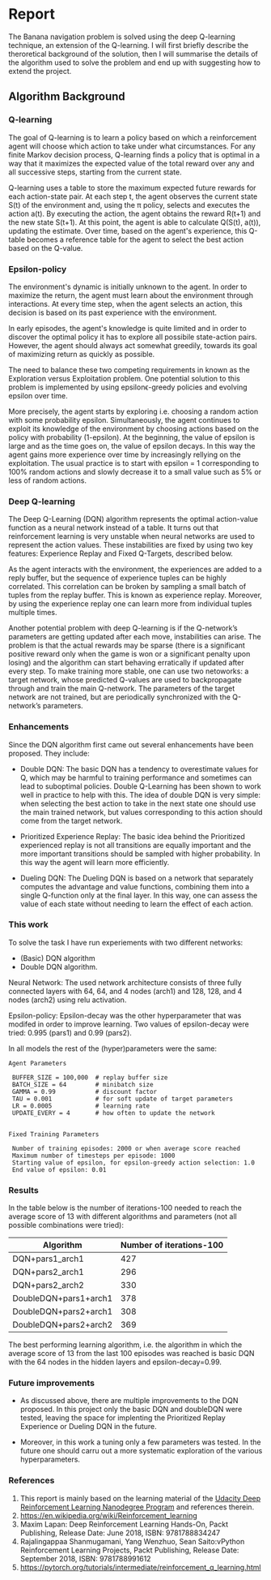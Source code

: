 # Report 

The Banana navigation problem is solved using the deep Q-learning technique, an extension of the Q-learning.
I will first briefly describe the theroretical background of the solution, then I will summarise the details of the algorithm used to solve the problem and end up with suggesting how to extend the project. 

## Algorithm Background

### Q-learning

The goal of Q-learning is to learn a policy based on which a reinforcement agent will choose which action to take under what circumstances. For any finite Markov decision process, Q-learning finds a policy that is optimal in a way that it maximizes the expected value of the total reward over any and all successive steps, starting from the current state. 

Q-learning uses a table to store the maximum expected future rewards for each action-state pair. At each step t, the agent observes the current state S(t) of the environment and, using the π policy, selects and executes the action a(t). By executing the action, the agent obtains the reward R(t+1) and the new state S(t+1). At this point, the agent is able to calculate Q(S(t), a(t)), updating the estimate. Over time, based on the agent's experience, this Q-table becomes a reference table for the agent to select the best action based on the Q-value.


### Epsilon-policy
The environment's dynamic is initially unknown to the agent. In order to maximize the return, the agent must learn about the environment through interactions. At every time step, when the agent selects an action, this decision is based on its past experience with the environment. 

In early episodes, the agent's knowledge is quite limited and in order to discover the optimal policy it has to explore all possibile state-action pairs. However, the agent should always act somewhat greedily, towards its goal of maximizing return as quickly as possible. 

The need to balance these two competing requirements in known as the Exploration versus Exploitation problem. One potential solution to this problem is implemented by using epsilonϵ-greedy policies and evolving epsilon over time.

More precisely, the agent starts by exploring i.e. choosing a random action with some probability epsilon. Simultaneously, the agent continues to exploit its knowledge of the environment by choosing actions based on the policy with probability (1-epsilon). At the beginning, the value of epsilon is large and as the time goes on, the value of epsilon decays. In this way the agent gains more experience over time by increasingly rellying on the exploitation. The usual practice is to start with epsilon = 1 corresponding to 100% random actions and slowly decrease it to a small value such as 5% or less of random actions. 


### Deep Q-learning

The Deep Q-Learning (DQN) algorithm represents the optimal action-value function as a neural network instead of a table. It turns out that reinforcement learning is very unstable when neural networks are used to represent the action values. These instabilities are fixed by using two key features:
    Experience Replay and Fixed Q-Targets, described below.
 

As the agent interacts with the environment, the experiences are added to a reply buffer, but the sequence of experience tuples can be highly correlated. This correlation can be broken by sampling a small batch of tuples from the replay buffer. This is  known as experience replay. Moreover, by using the experience replay one can learn more from individual tuples multiple times.

   
Another potential problem with deep Q-learning is if the Q-network’s parameters are getting updated after each move, instabilities can arise. The problem is that the actual rewards may be sparse (there is a significant positive reward only when the game is won or a significant penalty upon losing) and the algorithm can start behaving erratically if updated after every step. To make training more stable, one can use two netoworks: a target network, whose predicted Q-values are used to backpropagate through and train the main Q-network. The parameters of the target network are not trained, but are periodically synchronized with the Q-network’s parameters. 


### Enhancements 

Since the DQN algorithm first came out several enhancements have been proposed. 
They include:
- Double DQN: 
The basic DQN has a tendency to overestimate values for Q, which may be harmful to training performance and sometimes can lead to suboptimal policies. Double Q-Learning has been shown to work well in practice to help with this. The idea of double DQN is very simple: when selecting the best action to take in the next state one should use the main trained network, but values corresponding to this action should come from the target network. 

- Prioritized Experience Replay:
The basic idea behind the Prioritized experienced replay is not all transitions are equally important and the more important transitions should be sampled with higher probability. In this way the agent will learn more efficiently. 

- Dueling DQN:
The Dueling DQN is based on a network that separately computes the advantage and value functions, combining them into a single Q-function only at the final layer. In this way, one can assess the value of each state without needing to learn the effect of each action.



### This work

To solve the task I have run experiements with two different networks: 
- (Basic) DQN algorithm 
- Double DQN algorithm.


Neural Network: 
The used network architecture consists of three fully connected layers with 64, 64, and 4 nodes (arch1) and 128, 128, and 4 nodes (arch2) using relu activation.


Epsilon-policy: 
Epsilon-decay was the other hyperparameter that was modifed in order to improve learning. Two values of epsilon-decay were tried: 0.995 (pars1) and 0.99 (pars2).

In all models the rest of the (hyper)parameters were the same:

    Agent Parameters

     BUFFER_SIZE = 100,000  # replay buffer size
     BATCH_SIZE = 64        # minibatch size
     GAMMA = 0.99           # discount factor
     TAU = 0.001            # for soft update of target parameters
     LR = 0.0005            # learning rate 
     UPDATE_EVERY = 4       # how often to update the network   


    Fixed Training Parameters

     Number of training episodes: 2000 or when average score reached
     Maximum number of timesteps per episode: 1000
     Starting value of epsilon, for epsilon-greedy action selection: 1.0
     End value of epsilon: 0.01
        

### Results

In the table below is the number of iterations-100 needed to reach the average score of 13 with different algorithms and parameters (not all possible combinations were tried): 

| Algorithm | Number of iterations-100 |
| --- | --- | 
| DQN+pars1_arch1 | 427 |
| DQN+pars2_arch1 | 296 |
| DQN+pars2_arch2 | 330 |
| DoubleDQN+pars1+arch1 | 378 |
| DoubleDQN+pars2+arch1 | 308 |
| DoubleDQN+pars2+arch2 | 369 |
 

The best performing learning algorithm, i.e. the algorithm in which the average score of 13 from the last 100 episodes was reached is basic DQN with the 64 nodes in the hidden layers and epsilon-decay=0.99.


### Future improvements

- As discussed above, there are multiple improvements to the DQN proposed. In this project only the basic DQN and doubleDQN were tested, leaving the space for implenting the Prioritized Replay Experience or Dueling DQN in the future. 

- Moreover, in this work a tuning only a few parameters was tested. In the future one should carru out a more systematic exploration of the various hyperparameters.

### References

1. This report is mainly based on the learning material of the [Udacity Deep Reinforcement Learning Nanodegree Program](https://eu.udacity.com/course/deep-reinforcement-learning-nanodegree--nd893) and references therein.
2. https://en.wikipedia.org/wiki/Reinforcement_learning
3. Maxim Lapan: Deep Reinforcement Learning Hands-On, Packt Publishing, Release Date: June 2018, 
ISBN: 9781788834247
4. Rajalingappaa Shanmugamani, Yang Wenzhuo, Sean Saito:vPython Reinforcement Learning Projects, Packt Publishing, Release Date: September 2018, ISBN: 9781788991612
5. https://pytorch.org/tutorials/intermediate/reinforcement_q_learning.html
